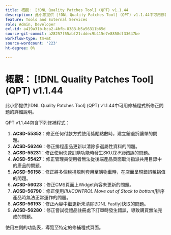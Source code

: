 ```yaml
---
title: 概觀： [!DNL Quality Patches Tool] (QPT) v1.1.44
description: 此小節提供 [!DNL Quality Patches Tool] (QPT) v1.1.44中可用修補程式所修正問題的詳細說明。
feature: Tools and External Services
role: Admin, Developer
exl-id: a419a31b-bca2-4bfb-8383-b5a56311b65d
source-git-commit: a28257f55abf21cddec9b415e7e8858df33647be
workflow-type: tm+mt
source-wordcount: '223'
ht-degree: 0%

---
```


# 概觀： [!DNL Quality Patches Tool] (QPT) v1.1.44

此小節提供[!DNL Quality Patches Tool] (QPT) v1.1.44中可用修補程式所修正問題的詳細說明。

QPT v1.1.44包含下列修補程式：

1. **ACSD-55352**：修正任何付款方式使用獎勵點數時，建立銷退折讓單的問題。
1. **ACSD-56246**：修正排程產品更新以清除多選屬性資料的問題。
1. **ACSD-55231**：修正使用快速訂購功能時發生&#x200B;*SKU找不到*&#x200B;錯誤的問題。
1. **ACSD-55427**：修正管理員使用者無法從後端產品頁面取消指派共用目錄中的產品的問題。
1. **ACSD-56158**：修正將多個稅捐規則套用至購物車時，在店面呈現錯誤稅捐值的問題。
1. **ACSD-56023**：修正CMS頁面上Widget內容未更新的問題。
1. **ACSD-56790**：修正使用&#x200B;*[!UICONTROL Move out of Stock to bottom]*&#x200B;排序產品時無法正常運作的問題。
1. **ACSD-56193**：修正內容中繼更新未清除[!DNL Fastly]快取的問題。
1. **ACSD-56280**：修正嘗試從禮品註冊處下訂單時發生錯誤，導致購買無法完成的問題。

使用左側的功能表，導覽至特定的修補程式頁面。
